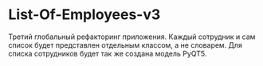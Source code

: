 # List-Of-Employees-v3
Третий глобальный рефакторинг приложения. Каждый сотрудник и сам список будет представлен отдельным классом, а не словарем. Для списка сотрудников будет так же создана модель PyQT5.
